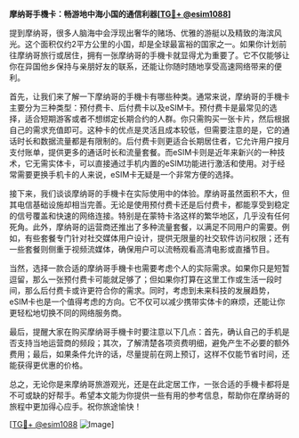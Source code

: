 **摩纳哥手機卡：畅游地中海小国的通信利器[[TG💪+ @esim1088](https://t.me/s/esim1088)]**

提到摩纳哥，很多人脑海中会浮现出奢华的赌场、优雅的游艇以及精致的海滨风光。这个面积仅约2平方公里的小国，却是全球最富裕的国家之一。如果你计划前往摩纳哥旅行或居住，拥有一张摩纳哥的手機卡就显得尤为重要了。它不仅能够让你在异国他乡保持与亲朋好友的联系，还能让你随时随地享受高速网络带来的便利。

首先，让我们来了解一下摩纳哥的手機卡有哪些种类。通常来说，摩纳哥的手機卡主要分为三种类型：预付费卡、后付费卡以及eSIM卡。预付费卡是最常见的选择，适合短期游客或者不想绑定长期合约的人群。你只需购买一张卡片，然后根据自己的需求充值即可。这种卡的优点是灵活且成本较低，但需要注意的是，它的通话时长和数据流量都是有限制的。后付费卡则更适合长期居住者，它允许用户按月支付账单，提供更多的通话时长和流量套餐。而eSIM卡则是近年来新兴的一种技术，它无需实体卡，可以直接通过手机内置的eSIM功能进行激活和使用。对于经常需要更换手机卡的人来说，eSIM卡无疑是一个非常方便的选择。

接下来，我们谈谈摩纳哥的手機卡在实际使用中的体验。摩纳哥虽然面积不大，但其电信基础设施却相当完善。无论是使用预付费卡还是后付费卡，都能享受到稳定的信号覆盖和快速的网络连接。特别是在蒙特卡洛这样的繁华地区，几乎没有任何死角。此外，摩纳哥的运营商还推出了多种流量套餐，以满足不同用户的需要。例如，有些套餐专门针对社交媒体用户设计，提供无限量的社交软件访问权限；还有一些套餐则侧重于视频流媒体，确保用户可以流畅观看高清电影或直播节目。

当然，选择一款合适的摩纳哥手機卡也需要考虑个人的实际需求。如果你只是短暂逗留，那么一张预付费卡可能就足够了；但如果你打算在这里工作或生活一段时间，那么后付费卡或许更符合你的需求。同时，考虑到未来科技的发展趋势，eSIM卡也是一个值得考虑的方向。它不仅可以减少携带实体卡的麻烦，还能让你更轻松地切换不同的网络服务商。

最后，提醒大家在购买摩纳哥手機卡时要注意以下几点：首先，确认自己的手机是否支持当地运营商的频段；其次，了解清楚各项资费明细，避免产生不必要的额外费用；最后，如果条件允许的话，尽量提前在网上预订，这样不仅能节省时间，还能获得更优惠的价格。

总之，无论你是来摩纳哥旅游观光，还是在此定居工作，一张合适的手機卡都将是不可或缺的好帮手。希望本文能为你提供一些有用的参考信息，帮助你在摩纳哥的旅程中更加得心应手。祝你旅途愉快！

[[TG💪+ @esim1088](https://t.me/s/esim1088) ![Image](https://i.postimg.cc/4NQfJmqS/Snipaste-2025-05-13-00-14-12.png)]
